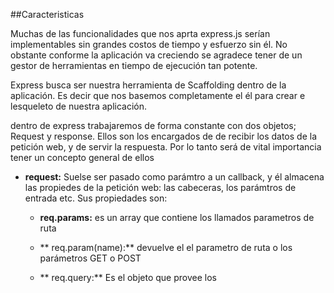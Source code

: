 ##Caracteristicas

Muchas de las funcionalidades que nos aprta express.js serían implementables sin grandes costos de tiempo y esfuerzo sin él. No obstante conforme la aplicación va creciendo se agradece tener de un gestor de herramientas en tiempo de ejecución tan potente.

Express busca ser nuestra herramienta de Scaffolding dentro de la aplicación. Es decir que nos basemos completamente el él para crear e lesqueleto de nuestra aplicación.

dentro de express trabajaremos de forma constante con dos objetos; Request y response. Ellos son los encargados de de recibir los datos de la petición web, y de servir la respuesta. Por lo tanto será de vital importancia tener un concepto general de ellos

* **request:** Suelse ser pasado como parámtro a un callback, y él almacena las propiedes de la petición web: las cabeceras, los parámtros de entrada etc. Sus propiedades son:

    * **req.params:** es un array que contiene los llamados parametros de ruta
    
    * ** req.param(name):** devuelve el el parametro de ruta o los parámetros GET o POST
    
    * ** req.query:** Es el objeto que provee los 